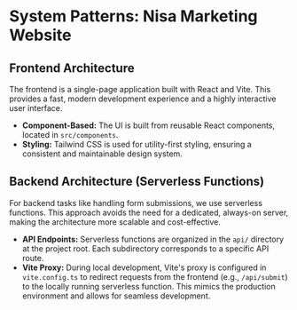 # System Patterns: Nisa Marketing Website

## Frontend Architecture

The frontend is a single-page application built with React and Vite. This provides a fast, modern development experience and a highly interactive user interface.

- **Component-Based:** The UI is built from reusable React components, located in `src/components`.
- **Styling:** Tailwind CSS is used for utility-first styling, ensuring a consistent and maintainable design system.

## Backend Architecture (Serverless Functions)

For backend tasks like handling form submissions, we use serverless functions. This approach avoids the need for a dedicated, always-on server, making the architecture more scalable and cost-effective.

- **API Endpoints:** Serverless functions are organized in the `api/` directory at the project root. Each subdirectory corresponds to a specific API route.
- **Vite Proxy:** During local development, Vite's proxy is configured in `vite.config.ts` to redirect requests from the frontend (e.g., `/api/submit`) to the locally running serverless function. This mimics the production environment and allows for seamless development.
